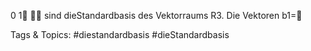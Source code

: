 0
1

sind dieStandardbasis des Vektorraums R3. Die Vektoren
b1=

   Tags & Topics:
   #diestandardbasis
   #dieStandardbasis